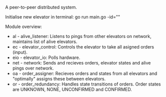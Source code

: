 A peer-to-peer distributed system.

Initialise new elevator in terminal:
go run main.go -id="<id>"

Module overview:

* al    - alive_listener:       Listens to pings from other elevators on network, maintains list of alive elevators.
* ec    - elevator_control:     Controls the elevator to take all asigned orders (input).
* eio   - elevator_io:          Polls hardware.
* net   - network:              Sends and recieves orders, elevator states and alive pings over network.
* oa    - order_assigner:       Recieves orders and states from all elevators and "optimally" assigns these between elevators.
* or    - order_redundancy:     Handles state transitions of orders. Order states are UNKNOWN, NONE, UNCONFIRMED and CONFIRMED.